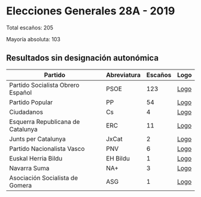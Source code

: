# Elecciones Generales 28A - 2019

Total escaños: 205

Mayoría absoluta: 103

## Resultados sin designación autonómica

| Partido | Abreviatura | Escaños | Logo |
| - | - | - | - |
| Partido Socialista Obrero Español | PSOE | 123 | [Logo](https://github.com/playzzz/Pactos/blob/master/Logos/PSOE.jpg?raw=true)
| Partido Popular | PP | 54 | [Logo](https://github.com/playzzz/Pactos/blob/master/Logos/PP.jpg?raw=true)
| Ciudadanos | Cs | 4 | [Logo](https://github.com/playzzz/Pactos/blob/master/Logos/Cs.jpg?raw=true)
| Esquerra Republicana de Catalunya | ERC | 11 | [Logo](https://github.com/playzzz/Pactos/blob/master/Logos/ERC.jpg?raw=true)
| Junts per Catalunya | JxCat | 2 | [Logo](https://github.com/playzzz/Pactos/blob/master/Logos/JxCat.jpg?raw=true)
| Partido Nacionalista Vasco | PNV | 6 | [Logo](https://github.com/playzzz/Pactos/blob/master/Logos/PNV.jpg?raw=true)
| Euskal Herria Bildu | EH Bildu | 1 | [Logo](https://github.com/playzzz/Pactos/blob/master/Logos/EH%20Bildu.jpg?raw=true)
| Navarra Suma | NA+ | 3 | [Logo](https://github.com/playzzz/Pactos/blob/master/Logos/NA+.jpg?raw=true)
| Asociación Socialista de Gomera | ASG | 1 | [Logo](https://github.com/playzzz/Pactos/blob/master/Logos/ASG.jpg?raw=true)

